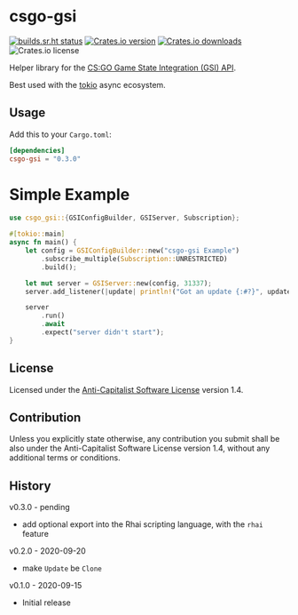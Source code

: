 # csgo-gsi

[![builds.sr.ht status](https://builds.sr.ht/~boringcactus/csgo-gsi.svg)](https://builds.sr.ht/~boringcactus/csgo-gsi?)
[![Crates.io version](https://img.shields.io/crates/v/csgo-gsi)](https://crates.io/crates/csgo-gsi)
[![Crates.io downloads](https://img.shields.io/crates/d/csgo-gsi)](https://crates.io/crates/csgo-gsi)
![Crates.io license](https://img.shields.io/crates/l/csgo-gsi)

Helper library for the [CS:GO Game State Integration (GSI) API][gsi].

Best used with the [tokio](https://tokio.rs/) async ecosystem.

[gsi]: https://developer.valvesoftware.com/wiki/Counter-Strike:_Global_Offensive_Game_State_Integration

## Usage

Add this to your `Cargo.toml`:

```toml
[dependencies]
csgo-gsi = "0.3.0"
```

# Simple Example

```rust
use csgo_gsi::{GSIConfigBuilder, GSIServer, Subscription};

#[tokio::main]
async fn main() {
    let config = GSIConfigBuilder::new("csgo-gsi Example")
        .subscribe_multiple(Subscription::UNRESTRICTED)
        .build();

    let mut server = GSIServer::new(config, 31337);
    server.add_listener(|update| println!("Got an update {:#?}", update));

    server
        .run()
        .await
        .expect("server didn't start");
}
```

## License

Licensed under the [Anti-Capitalist Software License](https://anticapitalist.software/) version 1.4.

## Contribution

Unless you explicitly state otherwise, any contribution you submit shall be
also under the Anti-Capitalist Software License version 1.4, without any additional terms or conditions.

## History

v0.3.0 - pending
- add optional export into the Rhai scripting language, with the `rhai` feature

v0.2.0 - 2020-09-20
- make `Update` be `Clone`

v0.1.0 - 2020-09-15
- Initial release
